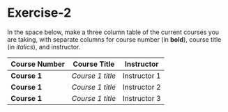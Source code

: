 # Exercise-2

In the space below, make a three column table of the current courses you are taking, with separate columns for course number (in **bold**), course title (in _italics_), and instructor.

**Course Number** | **Course Title** | **Instructor**
------------ | ------------- | -------------
**Course 1** | _Course 1 title_| Instructor 1
**Course 1** | _Course 1 title_| Instructor 2
**Course 1** | _Course 1 title_| Instructor 3

